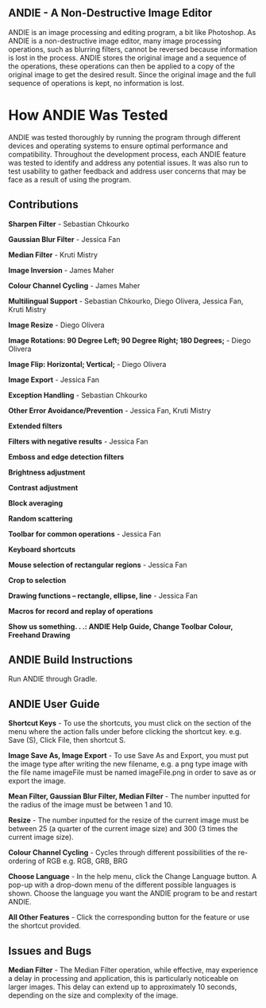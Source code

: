 ## ANDIE - A Non-Destructive Image Editor
ANDIE is an image processing and editing program, a bit like Photoshop. As ANDIE is a non-destructive image editor, many image processing operations, such as blurring filters, cannot be reversed because information is lost in the process. ANDIE stores the original image and a sequence of the operations, these operations can then be applied to a copy of the original image to get the desired result. Since the original image and the full sequence of operations is kept, no information is lost.

# How ANDIE Was Tested
ANDIE was tested thoroughly by running the program through different devices and operating systems to ensure optimal performance and compatibility. Throughout the development process, each ANDIE feature was tested to identify and address any potential issues. It was also run to test usability to gather feedback and address user concerns that may be face as a result of using the program.

## Contributions
**Sharpen Filter** - Sebastian Chkourko

**Gaussian Blur Filter** - Jessica Fan

**Median Filter** - Kruti Mistry

**Image Inversion** - James Maher

**Colour Channel Cycling** - James Maher

**Multilingual Support** - Sebastian Chkourko, Diego Olivera, Jessica Fan, Kruti Mistry

**Image Resize** - Diego Olivera

**Image Rotations: 90 Degree Left; 90 Degree Right; 180 Degrees;** - Diego Olivera

**Image Flip: Horizontal; Vertical;** - Diego Olivera

**Image Export** - Jessica Fan

**Exception Handling** - Sebastian Chkourko

**Other Error Avoidance/Prevention** - Jessica Fan, Kruti Mistry

**Extended filters**

**Filters with negative results** - Jessica Fan

**Emboss and edge detection filters**

**Brightness adjustment**

**Contrast adjustment**

**Block averaging**

**Random scattering**

**Toolbar for common operations** - Jessica Fan

**Keyboard shortcuts**

**Mouse selection of rectangular regions** - Jessica Fan

**Crop to selection** 

**Drawing functions – rectangle, ellipse, line** - Jessica Fan

**Macros for record and replay of operations**

**Show us something. . .: ANDIE Help Guide, Change Toolbar Colour, Freehand Drawing** 


## ANDIE Build Instructions
Run ANDIE through Gradle.

## ANDIE User Guide 
**Shortcut Keys** - To use the shortcuts, you must click on the section of the menu where the action falls under before clicking the shortcut key. e.g. Save (S), Click File, then shortcut S.

**Image Save As, Image Export** - To use Save As and Export, you must put the image type after writing the new filename, e.g. a png type image with the file name imageFile must be named imageFile.png in order to save as or export the image.

**Mean Filter, Gaussian Blur Filter, Median Filter** - The number inputted for the radius of the image must be between 1 and 10.

**Resize** - The number inputted for the resize of the current image must be between 25 (a quarter of the current image size) and 300 (3 times the current image size).

**Colour Channel Cycling** - Cycles through different possibilities of the re-ordering of RGB e.g. RGB, GRB, BRG

**Choose Language** - In the help menu, click the Change Language button. A pop-up with a drop-down menu of the different possible languages is shown. Choose the language you want the ANDIE program to be and restart ANDIE.

**All Other Features** - Click the corresponding button for the feature or use the shortcut provided.

## Issues and Bugs
**Median Filter** - The Median Filter operation, while effective, may experience a delay in processing and application, this is particularly noticeable on larger images. This delay can extend up to approximately 10 seconds, depending on the size and complexity of the image. 
